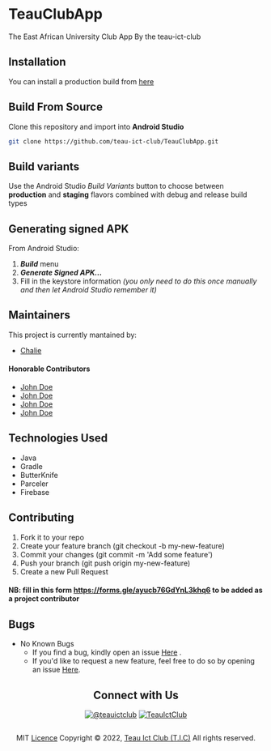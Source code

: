 # TeauClubApp
The East African University Club App By the teau-ict-club


## Installation
You can install a production build from <a href="https://github.com/teau-ict-club/TeauClubApp/releases"> here</a>

## Build From Source
Clone this repository and import into **Android Studio**
```bash
git clone https://github.com/teau-ict-club/TeauClubApp.git
```


## Build variants
Use the Android Studio *Build Variants* button to choose between **production** and **staging** flavors combined with debug and release build types


## Generating signed APK
From Android Studio:
1. ***Build*** menu
2. ***Generate Signed APK...***
3. Fill in the keystore information *(you only need to do this once manually and then let Android Studio remember it)*

## Maintainers
This project is currently mantained by:
* [Chalie](http://github.com/Chal13W1zz)

#### Honorable Contributors
* <a href="https://github.com/">John Doe</a> 
* <a href="https://github.com/">John Doe</a>
* <a href="https://github.com/">John Doe</a> 
* <a href="https://github.com/">John Doe</a>

## Technologies Used
- Java
- Gradle
- ButterKnife
- Parceler
- Firebase


## Contributing

1. Fork it to your repo
2. Create your feature branch (git checkout -b my-new-feature)
3. Commit your changes (git commit -m 'Add some feature')
4. Push your branch (git push origin my-new-feature)
5. Create a new Pull Request

#### NB: fill in this form https://forms.gle/ayucb76GdYnL3khq6 to be added as a project contributor

## Bugs
- No Known Bugs
  - If you find a bug, kindly open an issue <a href="https://github.com/teau-ict-club/TeauClubApp/issues/new">Here</a> .
  - If you'd like to request a new feature, feel free to do so by opening an issue <a href="https://github.com/teau-ict-club/TeauClubApp/issues/new">Here</a>.


 <h2 align="center">  Connect with Us </h2>

<p align="center"> 
<a href="https://twitter.com/teauictclub" target="blank"><img src="https://img.shields.io/twitter/follow/teauictclub?logo=twitter&style=social" alt="@teauictclub"/></a>
<a href="https://www.youtube.com/channel/UCnsSptnhHhSqyrj7IIyQaNw?sub_confirmation=1" target="blank"><img src="https://img.shields.io/youtube/channel/views/UCnsSptnhHhSqyrj7IIyQaNw?label=TeauIctClub&style=social" alt="TeauIctClub" /></a>
  
</p>



##
  <p align="center">MIT <a href="">Licence</a>
Copyright © 2022, <a href="">Teau Ict Club (T.I.C)</a>
All rights reserved.</p>
